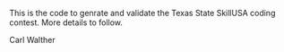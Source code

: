 This is the code to genrate and validate the Texas State SkillUSA coding contest. 
More details to follow.

Carl Walther
